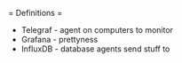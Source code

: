 = Definitions =

* Telegraf - agent on computers to monitor
* Grafana - prettyness
* InfluxDB - database agents send stuff to

